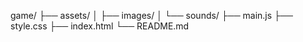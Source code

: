 game/
  ├── assets/
  │   ├── images/
  │   └── sounds/
  ├── main.js
  ├── style.css
  ├── index.html
  └── README.md

